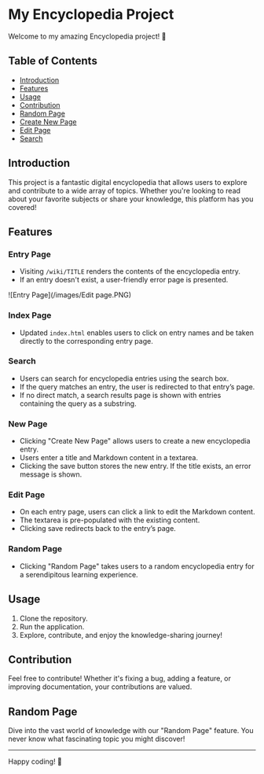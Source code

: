 # My Encyclopedia Project

Welcome to my amazing Encyclopedia project! 🚀

## Table of Contents

- [Introduction](#introduction)
- [Features](#features)
- [Usage](#usage)
- [Contribution](#contribution)
- [Random Page](#random-page)
- [Create New Page](#create-new-page)
- [Edit Page](#edit-page)
- [Search](#search)

## Introduction

This project is a fantastic digital encyclopedia that allows users to explore and contribute to a wide array of topics. Whether you're looking to read about your favorite subjects or share your knowledge, this platform has you covered!

## Features

### Entry Page

- Visiting `/wiki/TITLE` renders the contents of the encyclopedia entry.
- If an entry doesn't exist, a user-friendly error page is presented.

![Entry Page](/images/Edit page.PNG)


### Index Page

- Updated `index.html` enables users to click on entry names and be taken directly to the corresponding entry page.

### Search

- Users can search for encyclopedia entries using the search box.
- If the query matches an entry, the user is redirected to that entry’s page.
- If no direct match, a search results page is shown with entries containing the query as a substring.

### New Page

- Clicking "Create New Page" allows users to create a new encyclopedia entry.
- Users enter a title and Markdown content in a textarea.
- Clicking the save button stores the new entry. If the title exists, an error message is shown.

### Edit Page

- On each entry page, users can click a link to edit the Markdown content.
- The textarea is pre-populated with the existing content.
- Clicking save redirects back to the entry’s page.

### Random Page

- Clicking "Random Page" takes users to a random encyclopedia entry for a serendipitous learning experience.

## Usage

1. Clone the repository.
2. Run the application.
3. Explore, contribute, and enjoy the knowledge-sharing journey!

## Contribution

Feel free to contribute! Whether it's fixing a bug, adding a feature, or improving documentation, your contributions are valued.

## Random Page

Dive into the vast world of knowledge with our "Random Page" feature. You never know what fascinating topic you might discover!

---

Happy coding! 🌟
